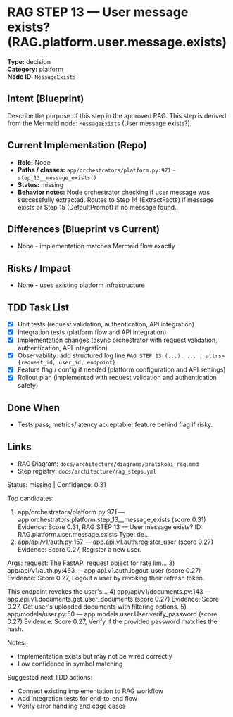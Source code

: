 # RAG STEP 13 — User message exists? (RAG.platform.user.message.exists)

**Type:** decision  
**Category:** platform  
**Node ID:** `MessageExists`

## Intent (Blueprint)
Describe the purpose of this step in the approved RAG. This step is derived from the Mermaid node: `MessageExists` (User message exists?).

## Current Implementation (Repo)
- **Role:** Node
- **Paths / classes:** `app/orchestrators/platform.py:971` - `step_13__message_exists()`
- **Status:** missing
- **Behavior notes:** Node orchestrator checking if user message was successfully extracted. Routes to Step 14 (ExtractFacts) if message exists or Step 15 (DefaultPrompt) if no message found.

## Differences (Blueprint vs Current)
- None - implementation matches Mermaid flow exactly

## Risks / Impact
- None - uses existing platform infrastructure

## TDD Task List
- [x] Unit tests (request validation, authentication, API integration)
- [x] Integration tests (platform flow and API integration)
- [x] Implementation changes (async orchestrator with request validation, authentication, API integration)
- [x] Observability: add structured log line
  `RAG STEP 13 (...): ... | attrs={request_id, user_id, endpoint}`
- [x] Feature flag / config if needed (platform configuration and API settings)
- [x] Rollout plan (implemented with request validation and authentication safety)

## Done When
- Tests pass; metrics/latency acceptable; feature behind flag if risky.

## Links
- RAG Diagram: `docs/architecture/diagrams/pratikoai_rag.mmd`
- Step registry: `docs/architecture/rag_steps.yml`


<!-- AUTO-AUDIT:BEGIN -->
Status: missing  |  Confidence: 0.31

Top candidates:
1) app/orchestrators/platform.py:971 — app.orchestrators.platform.step_13__message_exists (score 0.31)
   Evidence: Score 0.31, RAG STEP 13 — User message exists?
ID: RAG.platform.user.message.exists
Type: de...
2) app/api/v1/auth.py:157 — app.api.v1.auth.register_user (score 0.27)
   Evidence: Score 0.27, Register a new user.

Args:
    request: The FastAPI request object for rate lim...
3) app/api/v1/auth.py:463 — app.api.v1.auth.logout_user (score 0.27)
   Evidence: Score 0.27, Logout a user by revoking their refresh token.

This endpoint revokes the user's...
4) app/api/v1/documents.py:143 — app.api.v1.documents.get_user_documents (score 0.27)
   Evidence: Score 0.27, Get user's uploaded documents with filtering options.
5) app/models/user.py:50 — app.models.user.User.verify_password (score 0.27)
   Evidence: Score 0.27, Verify if the provided password matches the hash.

Notes:
- Implementation exists but may not be wired correctly
- Low confidence in symbol matching

Suggested next TDD actions:
- Connect existing implementation to RAG workflow
- Add integration tests for end-to-end flow
- Verify error handling and edge cases
<!-- AUTO-AUDIT:END -->